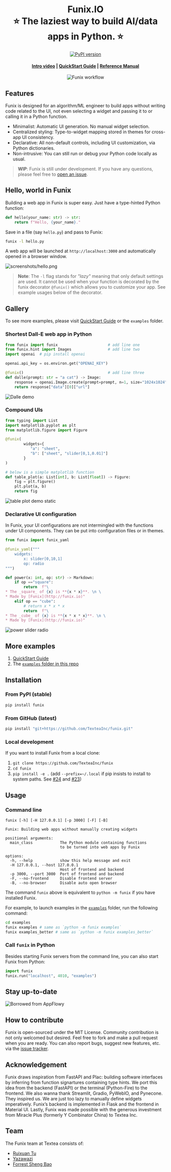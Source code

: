 <h1 align="center">
    <b>
        Funix.IO<br>
    </b>
    ⭐️  The laziest way to build AI/data apps in Python.  ⭐️ <br>
</h1>



<div align="center">

[![PyPI version](https://badge.fury.io/py/funix.svg)](https://badge.fury.io/py/funix)

<h4><a href="https://youtu.be/DVIV_EUFNbw">Intro video</a> | <a href="https://github.com/TexteaInc/funix-doc/blob/main/QuickStart.md">QuickStart Guide</a> | <a href="https://textea.notion.site/Funix-Reference-Manual-452a8ce51bdf4c29b4650bed7df270f6">Reference Manual</a>  </h4>

![Funix workflow](https://raw.githubusercontent.com/TexteaInc/funix-doc/main/illustrations/workflow.png)

</div>

## Features

Funix is designed for an algorithm/ML engineer to build apps without writing code related to the UI, not even selecting a widget and passing it to or calling it in a Python function. 

* Minimalist: Automatic UI generation. No manual widget selection.
* Centralized styling: Type-to-widget mapping stored in themes for cross-app UI consistency. 
* Declarative: All non-default controls, including UI customization, via Python dictionaries. 
* Non-intrusive: You can still run or debug your Python code locally as usual.

> **WIP**: Funix is still under development. If you have any questions, please feel free to [open an issue](https://github.com/TexteaInc/funix/issues/new).


## Hello, world in Funix 

Building a web app in Funix is super easy. Just have a type-hinted Python function: 

```python
def hello(your_name: str) -> str:
    return f"Hello, {your_name}."
```

Save in a file (say `hello.py`) and pass to Funix:

```bash
funix -l hello.py
```

A web app will be launched at `http://localhost:3000` and automatically opened in a browser window.

![screenshots/hello.png](https://github.com/TexteaInc/funix-doc/raw/main/screenshots/hello.png)

> **Note**: The `-l` flag stands for _"lazy"_ meaning that only default settings are used. It cannot be used when your function is decorated by the funix decorator `@funix()` which allows you to customize your app. See example usages below of the decorator. 


## Gallery

To see more examples, please visit [QuickStart Guide](https://github.com/TexteaInc/funix-doc/blob/main/QuickStart.md) or the `examples` folder. 

### Shortest Dall-E web app in Python

```python
from funix import funix                      # add line one
from funix.hint import Images                # add line two
import openai  # pip install openai

openai.api_key = os.environ.get("OPENAI_KEY")

@funix()                                     # add line three
def dalle(prompt: str = "a cat") -> Image:
    response = openai.Image.create(prompt=prompt, n=1, size="1024x1024")
    return response["data"][0]["url"]
```

![Dalle demo](https://github.com/TexteaInc/funix-doc/raw/main/screenshots/dalle.jpg)

### Compound UIs

```python
from typing import List
import matplotlib.pyplot as plt
from matplotlib.figure import Figure

@funix(
        widgets={
           "a": "sheet",
           "b": ["sheet", "slider[0,1,0.01]"]
        }
)

# below is a simple matplotlib function
def table_plot(a: List[int], b: List[float]) -> Figure:
    fig = plt.figure()
    plt.plot(a, b)
    return fig
```

![table plot demo static](https://github.com/TexteaInc/funix-doc/raw/main/screenshots/table_plot.png)

### Declarative UI configuration

In Funix, your UI configurations are not intermingled with the functions under UI components. They can be put into configuration files or in themes.

```python
from funix import funix_yaml

@funix_yaml("""
    widgets:
        x: slider[0,10,1]
        op: radio
""")

def power(x: int, op: str) -> Markdown:
    if op =="square":
        return  f"\
* The _square_ of {x} is **{x * x}**. \n \
* Made by [Funix](http://funix.io)"
    elif op == "cube":
        # return x * x * x
        return  f"\
* The _cube_ of {x} is **{x * x * x}**. \n \
* Made by [Funix](http://funix.io)"
```

![power slider radio](https://github.com/TexteaInc/funix-doc/raw/main/screenshots/power_slider_radio.png)

## More examples
1. [QuickStart Guide](https://github.com/TexteaInc/funix-doc/blob/main/QuickStart.md)
2. The [`examples` folder in this repo](./examples/)

## Installation

### From PyPI (stable)

```bash
pip install funix
```

### From GitHub (latest)

```bash
pip install "git+https://github.com/TexteaInc/funix.git"
```

### Local development

If you want to install Funix from a local clone:

1. `git clone https://github.com/TexteaInc/funix`
2. `cd funix`
3. `pip install -e .` (add `--prefix=~/.local` if pip insists to install to system paths. See [#24](https://github.com/TexteaInc/funix/issues/24) and [#23](https://github.com/TexteaInc/funix/issues/23))


## Usage

### Command line 

```text
funix [-h] [-H 127.0.0.1] [-p 3000] [-F] [-B] 

Funix: Building web apps without manually creating widgets

positional arguments:
  main_class            The Python module containing functions 
                        to be turned into web apps by Funix 

options:
  -h, --help            show this help message and exit
  -H 127.0.0.1, --host 127.0.0.1
                        Host of frontend and backend
  -p 3000, --port 3000  Port of frontend and backend
  -F, --no-frontend     Disable frontend server
  -B, --no-browser      Disable auto open browser
```

The command `funix` above is equivalent to `python -m funix` if you have installed Funix. 

For example, to launch examples in the [`examples`](./examples/) folder, run the following command:

```bash
cd examples
funix examples # same as `python -m funix examples`
funix examples_better # same as `python -m funix examples_better`
```

### Call `funix` in Python

Besides starting Funix servers from the command line, you can also start Funix from Python: 

```python
import funix 
funix.run("localhost", 4010, "examples")
```

## Stay up-to-date
![Borrowed from AppFlowy](https://github.com/AppFlowy-IO/AppFlowy/raw/main/doc/imgs/howtostar.gif)

## How to contribute

Funix is open-sourced under the MIT License. Community contribution is not only welcomed but desired. Feel free to fork and make a pull request when you are ready. You can also report bugs, suggest new features, etc. via the [issue tracker](https://github.com/TexteaInc/funix/issues/new).

## Acknowledgement

Funix draws inspiration from FastAPI and Plac: building software interfaces by inferring from function signartures containing type hints. We port this idea from the backend (FastAPI) or the terminal (Python-Fire) to the frontend. We also wanna thank Streamlit, Gradio, PyWebIO, and Pynecone. They inspired us. We are just too lazy to manually define widgets imperatively. Funix’s backend is implemented in Flask and the frontend in Material UI. Lastly, Funix was made possible with the generous investment from Miracle Plus (formerly Y Combinator China) to Textea Inc. 

## Team

The Funix team at Textea consists of:

* [Ruixuan Tu](https://github.com/Turx)
* [Yazawazi](https://github.com/Yazawazi)
* [Forrest Sheng Bao](https://forrestbao.github.io/)
